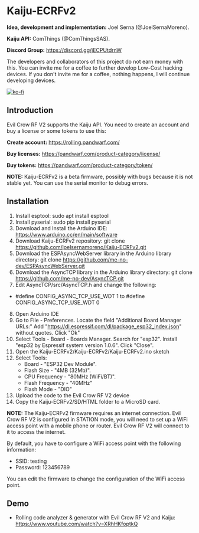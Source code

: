 # Kaiju-ECRFv2

**Idea, development and implementation:** Joel Serna (@JoelSernaMoreno).

**Kaiju API:** ComThings (@ComThingsSAS).

**Discord Group:** https://discord.gg/jECPUtdrnW

The developers and collaborators of this project do not earn money with this. 
You can invite me for a coffee to further develop Low-Cost hacking devices. If you don't invite me for a coffee, nothing happens, I will continue developing devices.

[![ko-fi](https://www.ko-fi.com/img/githubbutton_sm.svg)](https://ko-fi.com/E1E614OA5)

## Introduction

Evil Crow RF V2 supports the Kaiju API. You need to create an account and buy a license or some tokens to use this:

**Create account:** https://rolling.pandwarf.com/

**Buy licenses:** https://pandwarf.com/product-category/license/

**Buy tokens:** https://pandwarf.com/product-category/token/

**NOTE:** Kaiju-ECRFv2 is a beta firmware, possibly with bugs because it is not stable yet. You can use the serial monitor to debug errors.

## Installation

1. Install esptool: sudo apt install esptool
2. Install pyserial: sudo pip install pyserial
3. Download and Install the Arduino IDE: https://www.arduino.cc/en/main/software
4. Download Kaiju-ECRFv2 repository: git clone https://github.com/joelsernamoreno/Kaiju-ECRFv2.git
5. Download the ESPAsyncWebServer library in the Arduino library directory: git clone https://github.com/me-no-dev/ESPAsyncWebServer.git
6. Download the AsyncTCP library in the Arduino library directory: git clone https://github.com/me-no-dev/AsyncTCP.git
7. Edit AsyncTCP/src/AsyncTCP.h and change the following:

* #define CONFIG_ASYNC_TCP_USE_WDT 1 to #define CONFIG_ASYNC_TCP_USE_WDT 0 

8. Open Arduino IDE
9. Go to File - Preferences. Locate the field "Additional Board Manager URLs:" Add "https://dl.espressif.com/dl/package_esp32_index.json" without quotes. Click "Ok"
10. Select Tools - Board - Boards Manager. Search for "esp32". Install "esp32 by Espressif system version 1.0.6". Click "Close".
11. Open the Kaiju-ECRFv2/Kaiju-ECRFv2/Kaiju-ECRFv2.ino sketch
12. Select Tools:
    * Board - "ESP32 Dev Module".
    * Flash Size - "4MB (32Mb)".
    * CPU Frequency - "80MHz (WiFi/BT)".
    * Flash Frequency - "40MHz"
    * Flash Mode - "DIO"
13. Upload the code to the Evil Crow RF V2 device
14. Copy the Kaiju-ECRFv2/SD/HTML folder to a MicroSD card.

**NOTE:** The Kaiju-ECRFv2 firmware requires an internet connection. Evil Crow RF V2 is configured in STATION mode, you will need to set up a WiFi access point with a mobile phone or router. Evil Crow RF V2 will connect to it to access the internet.

By default, you have to configure a WiFi access point with the following information:

* SSID: testing
* Password: 123456789

You can edit the firmware to change the configuration of the WiFi access point.

## Demo

* Rolling code analyzer & generator with Evil Crow RF V2 and Kaiju: https://www.youtube.com/watch?v=XRhHKfoptkQ

